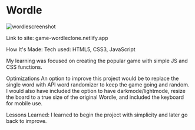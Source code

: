 # Wordle
![wordlescreenshot](https://github.com/Desace1938/Wordle/assets/97551971/88c85378-9603-4e7b-90f7-dc4909e626fe)


Link to site: game-wordleclone.netlify.app

How It's Made:
Tech used: HTML5, CSS3, JavaScript

My learning was focused on creating the popular game with simple JS and CSS functions. 

Optimizations
An option to improve this project would be to replace the single word with API word randomizer to keep the game going and random. 
I would also have included the option to have darkmode/lightmode, resize the board to a true size of the original Wordle, and included the keyboard for mobile use.


Lessons Learned:
I learned to begin the project with simplicity and later go back to improve. 
